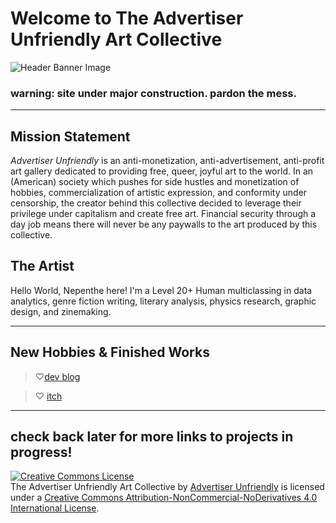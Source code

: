 # Welcome to The Advertiser Unfriendly Art Collective

![Header Banner Image](https://64.media.tumblr.com/e1062345df5666cfbb0d8e52ec7115cf/c94063325ded659d-36/s2048x3072/12f9d1f873c511f796ba2ddc9d4831c12275c90b.png)
### warning: site under major construction. pardon the mess.
---
## Mission Statement
*Advertiser Unfriendly* is an anti-monetization, anti-advertisement, anti-profit art gallery dedicated to providing free, queer, joyful art to the world. In an (American) society which pushes for side hustles and monetization of hobbies, commercialization of artistic expression, and conformity under censorship, the creator behind this collective decided to leverage their privilege under capitalism and create free art. Financial security through a day job means there will never be any paywalls to the art produced by this collective.

## The Artist
Hello World, Nepenthe here! I'm a Level 20+ Human multiclassing in data analytics, genre fiction writing, literary analysis, physics research, graphic design, and zinemaking.

---
## New Hobbies & Finished Works

>♡[dev blog](https://advertiser-unfriendly.tumblr.com)

>♡ [itch](https://itch.io/advertiser-unfriendly)

---
check back later for more links to projects in progress!
---

<a rel="license" href="http://creativecommons.org/licenses/by-nc-nd/4.0/"><img alt="Creative Commons License" style="border-width:0" src="https://i.creativecommons.org/l/by-nc-nd/4.0/88x31.png" /></a><br /><span xmlns:dct="http://purl.org/dc/terms/" property="dct:title">The Advertiser Unfriendly Art Collective</span> by <a xmlns:cc="http://creativecommons.org/ns#" href="https://advertiser-unfriendly.itch.io" property="cc:attributionName" rel="cc:attributionURL">Advertiser Unfriendly</a> is licensed under a <a rel="license" href="http://creativecommons.org/licenses/by-nc-nd/4.0/">Creative Commons Attribution-NonCommercial-NoDerivatives 4.0 International License</a>.<br />
